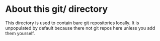 # About this git/ directory

This directory is used to contain bare git repositories locally. It is unpopulated by default because there not git repos here unless you add them yourself.
